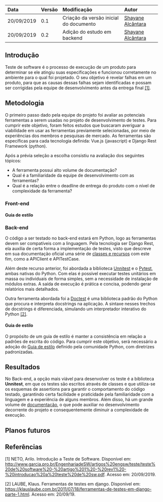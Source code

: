 | Data   | Versão | Modificação  | Autor  |
| :- | :- | :- | :- |
| 20/09/2019 | 0.1 | Criação da versão inicial do documento | [Shayane Alcântara](https://github.com/shayanealcantara)|
| 20/09/2019 | 0.2 | Adição do estudo em backend | [Shayane Alcântara](https://github.com/shayanealcantara)|


## Introdução
Teste de software é o processo de execução de um produto para determinar se ele atingiu suas especificações e funcionou corretamente no ambiente para o qual foi projetado. O seu objetivo é revelar falhas em um produto, para que as causas dessas  falhas sejam identificadas e possam ser corrigidas pela equipe de desenvolvimento antes da entrega final [[1]](#referencias). 

## Metodologia

O primeiro passo dado pela equipe do projeto foi avaliar as potenciais ferramentas a serem usadas no projeto de desenvolvimento de testes. Para cumprir este objetivo, foram feitos estudos que buscaram averiguar a viabilidade em usar as ferramentas previamente selecionadas, por meio de experiências dos membros e pesquisas de mercado. As ferramentas são específicas para cada tecnologia definida: Vue.js (javascript) e Django Rest Framework (python).

Após a prévia seleção a escolha consistiu na avaliação dos seguintes tópicos:
- A ferramenta possui alto volume de documentação?
- Qual é a familiaridade da equipe de desenvolvimento com as ferramentas?
- Qual é a relação entre o deadline de entrega do produto com o nível de complexidade da ferramenta?

### Front-end

#### Guia de estilo

### Back-end

O código a ser testado no back-end estará em Python, logo as ferramentas devem ser compatíveis com a linguagem. Pela tecnologia ser Django Rest, ela auxilia de certa forma a implementação de testes, visto que descreve em sua documentação oficial uma série de [classes e recursos](https://www.django-rest-framework.org/api-guide/testing/#testing) com este fim, como a APIClient e APITestCase.  

Além deste recurso anterior, foi abordada a biblioteca [Unnitest](https://docs.python.org/3/library/unittest.html#module-unittest) e o [Pytest](https://docs.pytest.org/en/latest/), ambas nativas do Python. Com elas é possível executar testes unitários em massa ou individuais de forma simples, sem a necessidade de instalação de módulos extras. A saída de execução é prática e concisa, podendo gerar relatórios mais detalhados. 

Outra ferramenta abordada foi a [Doctest](https://wiki.python.org.br/DocTest) é uma biblioteca padrão do Python que procura e interpreta docstrings na aplicação. A sintaxe nesses trechos de docstrings é diferenciada, simulando um interpretador interativo do Python [[2]](https://klauslaube.com.br/2011/07/18/ferramentas-de-testes-em-django-parte-1.html).

#### Guia de estilo

O propósito de um guia de estilo é manter a consistência em relação a padrões de escrita do código. Para cumprir este objetivo, será necessário a adoção do [Guia de estilo](https://wiki.python.org.br/GuiaDeEstilo) definido pela comunidade Python, com diretrizes padronizadas.

## Resultados

No Back-end, a opção mais viável para desenvolver os teste é a biblioteca **Unnitest**, em que os testes são escritos através de classes e que utiliza-se os esquemas de assertions para garantir o comportamento do código testado, garantindo certa facilidade e praticidade pela familiaridade com a linguagem e a experiência de alguns membros. Além disso, há um grande volume de [documentação](https://django-portuguese.readthedocs.io/en/1.0/topics/testing.html), o que pode auxiliar no desenvolvimento decorrente do projeto e consequentemente diminuir a complexidade de execução.

## Planos futuros

## Referências

[1] NETO, Arilo. Introdução a Teste de Software. Disponível em: <http://www.garcia.pro.br/EngenhariadeSW/artigos%20engsw/teste/teste%20de%20software%20-%20artigo%201%20-%20rev1%20-%20introducao%20a%20teste%20de%20sw.pdf>. Acesso em: 20/09/2019.
  
[2] LAUBE, Klaus. Ferramentas de testes em django. Disponível em: <https://klauslaube.com.br/2011/07/18/ferramentas-de-testes-em-django-parte-1.html>. Acesso em: 20/09/19.
